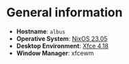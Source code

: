 # General information

- **Hostname**: `albus`
- **Operative System**: [NixOS 23.05](https://nixos.org/blog/announcements.html#nixos-23.05/)
- **Desktop Environment**: [Xfce 4.18](https://xfce.org/)
- **Window Manager**: xfcewm
